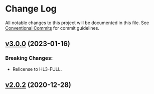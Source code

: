 # Change Log

All notable changes to this project will be documented in this file.
See [Conventional Commits](Https://conventionalcommits.org) for commit guidelines.

<!-- changelog -->

## [v3.0.0](https://code.harton.nz/james/heap/compare/v2.0.2...v3.0.0) (2023-01-16)

### Breaking Changes:

- Relicense to HL3-FULL.

## [v2.0.2](https://code.harton.nz/james/heap/compare/v2.0.2...v2.0.2) (2020-12-28)
